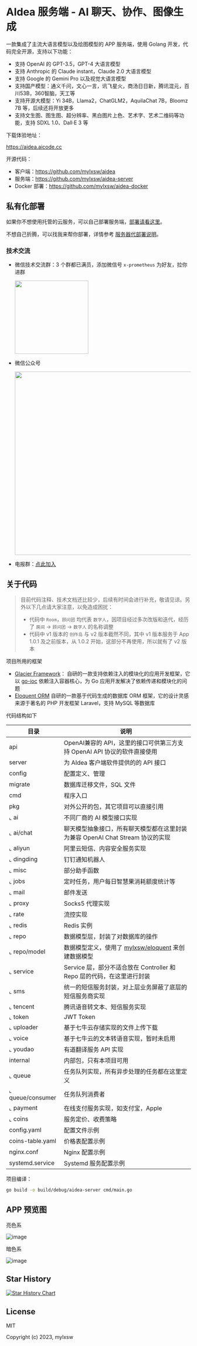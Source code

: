 # AIdea 服务端 - AI 聊天、协作、图像生成

一款集成了主流大语言模型以及绘图模型的 APP 服务端，使用 Golang 开发，代码完全开源，支持以下功能：

- 支持 OpenAI 的 GPT-3.5，GPT-4 大语言模型
- 支持 Anthropic 的 Claude instant，Claude 2.0 大语言模型
- 支持 Google 的 Gemini Pro 以及视觉大语言模型
- 支持国产模型：通义千问，文心一言，讯飞星火，商汤日日新，腾讯混元，百川53B，360智脑，天工等
- 支持开源大模型：Yi 34B，Llama2，ChatGLM2，AquilaChat 7B，Bloomz 7B 等，后续还将开放更多
- 支持文生图、图生图、超分辨率、黑白图片上色、艺术字、艺术二维码等功能，支持 SDXL 1.0、Dall·E 3 等

下载体验地址：

https://aidea.aicode.cc

开源代码：

- 客户端：https://github.com/mylxsw/aidea
- 服务端：https://github.com/mylxsw/aidea-server
- Docker 部署：https://github.com/mylxsw/aidea-docker

## 私有化部署

如果你不想使用托管的云服务，可以自己部署服务端，[部署请看这里](./docs/deploy.md)。

不想自己折腾，可以找我来帮你部署，详情参考 [服务器代部署说明](./docs/deploy-vip.md)。

### 技术交流

- 微信技术交流群：3 个群都已满员，添加微信号 `x-prometheus` 为好友，拉你进群

    <img src="https://github.com/mylxsw/aidea/assets/2330911/655601c1-9371-4460-9657-c58521260336" width="200"/>

- 微信公众号

    <img src="https://github.com/mylxsw/aidea-server/assets/2330911/376a3b9f-eacd-45c6-9630-39eb720ba097" width="500" />

- 电报群：[点此加入](https://t.me/aideachat)

## 关于代码

>  目前代码注释、技术文档还比较少，后续有时间会进行补充，敬请见谅。另外以下几点请大家注意，以免造成困扰：
>
> - 代码中 `Room`，`顾问团` 均代表 `数字人`，因项目经过多次改版和迭代，经历了 `房间` -> `顾问团` -> `数字人` 的名称调整
> - 代码中 v1 版本的 `创作岛` 与 v2 版本截然不同，其中 v1 版本服务于 App 1.0.1 及之前版本，从 1.0.2 开始，这部分不再使用，所以就有了
    v2 版本

项目所用的框架

- [Glacier Framework](https://github.com/mylxsw/glacier)： 自研的一款支持依赖注入的模块化的应用开发框架，它以 [go-ioc](https://github.com/mylxsw/go-ioc) 依赖注入容器核心，为 Go 应用开发解决了依赖传递和模块化的问题
- [Eloquent ORM](https://github.com/mylxsw/eloquent) 自研的一款基于代码生成的数据库 ORM 框架，它的设计灵感来源于著名的 PHP 开发框架 Laravel，支持 MySQL 等数据库

代码结构如下

| 目录               | 说明                                                                        |
|------------------|---------------------------------------------------------------------------|
| api              | OpenAI兼容的 API，这里的接口可供第三方支持 OpenAI API 协议的软件直接使用                           |
| server           | 为 AIdea 客户端软件提供的的 API 接口                                                  |
| config           | 配置定义、管理                                                                   |
| migrate          | 数据库迁移文件，SQL 文件                                                            |
| cmd | 程序入口 |
| pkg              | 对外公开的包，其它项目可以直接引用                                                         |
| ⌞ ai             | 不同厂商的 AI 模型接口实现                                                           |
| ⌞ ai/chat        | 聊天模型抽象接口，所有聊天模型都在这里封装为兼容 OpenAI Chat Stream 协议的实现                         |
| ⌞ aliyun         | 阿里云短信、内容安全服务实现                                                            |
| ⌞ dingding       | 钉钉通知机器人                                                                   |
| ⌞ misc           | 部分助手函数                                                                    |
| ⌞ jobs           | 定时任务，用户每日智慧果消耗额度统计等                                                       |
| ⌞ mail           | 邮件发送                                                                      |
| ⌞ proxy          | Socks5 代理实现                                                               |
| ⌞ rate           | 流控实现                                                                      |
| ⌞ redis          | Redis 实例                                                                  |
| ⌞ repo           | 数据模型层，封装了对数据库的操作                                                          |
| ⌞ repo/model     | 数据模型定义，使用了 [mylxsw/eloquent](https://github.com/mylxsw/eloquent)  来创建数据模型 |
| ⌞ service        | Service 层，部分不适合放在 Controller 和 Repo 层的代码，在这里进行封装                          |
| ⌞ sms            | 统一的短信服务封装，对上层业务屏蔽了底层的短信服务商实现                                              |
| ⌞ tencent        | 腾讯语音转文本、短信服务实现                                                            |
| ⌞ token          | JWT Token                                                                 |
| ⌞ uploader       | 基于七牛云存储实现的文件上传下载                                                          |
| ⌞ voice          | 基于七牛云的文本转语音实现，暂时未启用                                                       |
| ⌞ youdao         | 有道翻译服务 API 实现                                                             |
| internal         | 内部包，只有本项目可用 |
| ⌞ queue          | 任务队列实现，所有异步处理的任务都在这里定义                                                    |
| ⌞ queue/consumer | 任务队列消费者                                                                   |
| ⌞ payment        | 在线支付服务实现，如支付宝，Apple                                                       |
| ⌞ coins          | 服务定价、收费策略                                                                 |
| config.yaml      | 配置文件示例                                                                    |
| coins-table.yaml | 价格表配置示例 |
| nginx.conf       | Nginx 配置示例                                                                |
| systemd.service  | Systemd 服务配置示例                                                            |

项目编译：

```bash
go build -o build/debug/aidea-server cmd/main.go
```

## APP 预览图

亮色系

![image](https://github.com/mylxsw/aidea-server/assets/2330911/9c9e878c-67ab-43d6-a9d0-84faf9a6a511)

暗色系

![image](https://github.com/mylxsw/aidea-server/assets/2330911/9e5cc989-4ef5-496b-ab4d-7b9d29793ce3)


## Star History

<a href="https://star-history.com/#mylxsw/aidea-server">
  <picture>
    <source media="(prefers-color-scheme: dark)" srcset="https://api.star-history.com/svg?repos=mylxsw/aidea-server&type=Date&theme=dark" />
    <source media="(prefers-color-scheme: light)" srcset="https://api.star-history.com/svg?repos=mylxsw/aidea-server&type=Date" />
    <img alt="Star History Chart" src="https://api.star-history.com/svg?repos=mylxsw/aidea-server&type=Date" />
  </picture>
</a>

## License

MIT

Copyright (c) 2023, mylxsw
